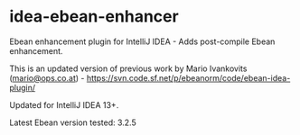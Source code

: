 idea-ebean-enhancer
============

Ebean enhancement plugin for IntelliJ IDEA - Adds post-compile Ebean enhancement.

This is an updated version of previous work by Mario Ivankovits (mario@ops.co.at) - https://svn.code.sf.net/p/ebeanorm/code/ebean-idea-plugin/

Updated for IntelliJ IDEA 13+.

Latest Ebean version tested: 3.2.5